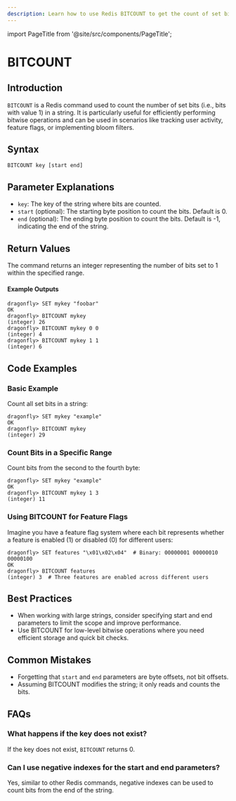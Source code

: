 ```yaml
---
description: Learn how to use Redis BITCOUNT to get the count of set bits in a string.
---
```


import PageTitle from '@site/src/components/PageTitle';

# BITCOUNT

<PageTitle title="Redis BITCOUNT Explained (Better Than Official Docs)" />

## Introduction

`BITCOUNT` is a Redis command used to count the number of set bits (i.e., bits with value 1) in a string. It is particularly useful for efficiently performing bitwise operations and can be used in scenarios like tracking user activity, feature flags, or implementing bloom filters.

## Syntax

```plaintext
BITCOUNT key [start end]
```

## Parameter Explanations

- `key`: The key of the string where bits are counted.
- `start` (optional): The starting byte position to count the bits. Default is 0.
- `end` (optional): The ending byte position to count the bits. Default is -1, indicating the end of the string.

## Return Values

The command returns an integer representing the number of bits set to 1 within the specified range.

#### Example Outputs

```cli
dragonfly> SET mykey "foobar"
OK
dragonfly> BITCOUNT mykey
(integer) 26
dragonfly> BITCOUNT mykey 0 0
(integer) 4
dragonfly> BITCOUNT mykey 1 1
(integer) 6
```

## Code Examples

### Basic Example

Count all set bits in a string:

```cli
dragonfly> SET mykey "example"
OK
dragonfly> BITCOUNT mykey
(integer) 29
```

### Count Bits in a Specific Range

Count bits from the second to the fourth byte:

```cli
dragonfly> SET mykey "example"
OK
dragonfly> BITCOUNT mykey 1 3
(integer) 11
```

### Using BITCOUNT for Feature Flags

Imagine you have a feature flag system where each bit represents whether a feature is enabled (1) or disabled (0) for different users:

```cli
dragonfly> SET features "\x01\x02\x04"  # Binary: 00000001 00000010 00000100
OK
dragonfly> BITCOUNT features
(integer) 3  # Three features are enabled across different users
```

## Best Practices

- When working with large strings, consider specifying start and end parameters to limit the scope and improve performance.
- Use BITCOUNT for low-level bitwise operations where you need efficient storage and quick bit checks.

## Common Mistakes

- Forgetting that `start` and `end` parameters are byte offsets, not bit offsets.
- Assuming BITCOUNT modifies the string; it only reads and counts the bits.

## FAQs

### What happens if the key does not exist?

If the key does not exist, `BITCOUNT` returns 0.

### Can I use negative indexes for the start and end parameters?

Yes, similar to other Redis commands, negative indexes can be used to count bits from the end of the string.
